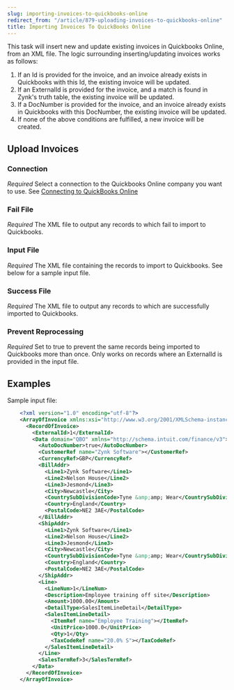 ```yaml
---
slug: importing-invoices-to-quickbooks-online
redirect_from: "/article/879-uploading-invoices-to-quickbooks-online"
title: Importing Invoices To QuickBooks Online
---
```



This task will insert new and update existing invoices in Quickbooks Online, from an XML file. The logic surrounding inserting/updating invoices works as follows:


1. If an Id is provided for the invoice, and an invoice already exists in Quickbooks with this Id, the existing invoice will be updated.
2. If an ExternalId is provided for the invoice, and a match is found in Zynk's truth table, the existing invoice will be updated.
3. If a DocNumber is provided for the invoice, and an invoice already exists in Quickbooks with this DocNumber, the existing invoice will be updated.
4. If none of the above conditions are fulfilled, a new invoice will be created.


## Upload Invoices

### Connection
_Required_
Select a connection to the Quickbooks Online company you want to use. See [Connecting to QuickBooks Online](connecting-to-quickbooks-online)

### Fail File 
_Required_
The XML file to output any records to which fail to import to Quickbooks.

### Input File 
_Required_
The XML file containing the records to import to Quickbooks. See below for a sample input file.

### Success File 
_Required_
The XML file to output any records to which are successfully imported to Quickbooks.

### Prevent Reprocessing
_Required_
Set to true to prevent the same records being imported to Quickbooks more than once. Only works on records where an ExternalId is provided in the input file.


## Examples


Sample input file:


```xml
    <?xml version="1.0" encoding="utf-8"?>
    <ArrayOfInvoice xmlns:xsi="http://www.w3.org/2001/XMLSchema-instance" xmlns:xsd="http://www.w3.org/2001/XMLSchema">
      <RecordOfInvoice>
        <ExternalId>1</ExternalId>
        <Data domain="QBO" xmlns="http://schema.intuit.com/finance/v3">
          <AutoDocNumber>true</AutoDocNumber>
          <CustomerRef name="Zynk Software"></CustomerRef>
          <CurrencyRef>GBP</CurrencyRef>
          <BillAddr>
            <Line1>Zynk Software</Line1>
            <Line2>Nelson House</Line2>
            <Line3>Jesmond</Line3>
            <City>Newcastle</City>
            <CountrySubDivisionCode>Tyne &amp;amp; Wear</CountrySubDivisionCode>
            <Country>England</Country>
            <PostalCode>NE2 3AE</PostalCode>
          </BillAddr>
          <ShipAddr>
            <Line1>Zynk Software</Line1>
            <Line2>Nelson House</Line2>
            <Line3>Jesmond</Line3>
            <City>Newcastle</City>
            <CountrySubDivisionCode>Tyne &amp;amp; Wear</CountrySubDivisionCode>
            <Country>England</Country>
            <PostalCode>NE2 3AE</PostalCode>
          </ShipAddr>
          <Line>
            <LineNum>1</LineNum>
            <Description>Employee training off site</Description>
            <Amount>1000.00</Amount>
            <DetailType>SalesItemLineDetail</DetailType>
            <SalesItemLineDetail>
              <ItemRef name="Employee Training"></ItemRef>
              <UnitPrice>1000.0</UnitPrice>
              <Qty>1</Qty>
              <TaxCodeRef name="20.0% S"></TaxCodeRef>
            </SalesItemLineDetail>
          </Line>
          <SalesTermRef>3</SalesTermRef>
        </Data>
      </RecordOfInvoice>
    </ArrayOfInvoice>

```